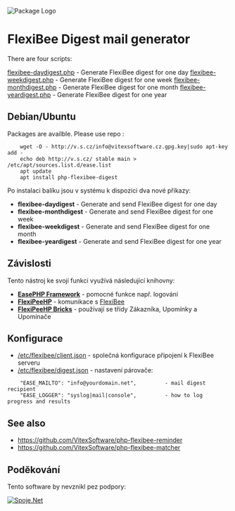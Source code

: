 ![Package Logo](https://raw.githubusercontent.com/VitexSoftware/FlexiBee-Digest/master/package-logo.png "Project Logo")

FlexiBee Digest mail generator
==============================

There are four scripts:

[flexibee-daydigest.php](src/flexibee-daydigest.php)     - Generate FlexiBee digest for one day
[flexibee-weekdigest.php](src/flexibee-weekdigest.php)   - Generate FlexiBee digest for one week
[flexibee-monthdigest.php](src/flexibee-monthdigest.php) - Generate FlexiBee digest for one month
[flexibee-yeardigest.php](src/flexibee-yeardigest.php)   - Generate FlexiBee digest for one year


Debian/Ubuntu
-------------

Packages are availble. Please use repo :

```        
    wget -O - http://v.s.cz/info@vitexsoftware.cz.gpg.key|sudo apt-key add -
    echo deb http://v.s.cz/ stable main > /etc/apt/sources.list.d/ease.list
    apt update
    apt install php-flexibee-digest
```

Po instalaci balíku jsou v systému k dispozici dva nové příkazy:

  * **flexibee-daydigest**   - Generate and send FlexiBee digest for one day
  * **flexibee-monthdigest** - Generate and send FlexiBee digest for one week
  * **flexibee-weekdigest**  - Generate and send FlexiBee digest for one month
  * **flexibee-yeardigest**  - Generate and send FlexiBee digest for one year


Závislosti
----------

Tento nástroj ke svojí funkci využívá následující knihovny:

 * [**EasePHP Framework**](https://github.com/VitexSoftware/EaseFramework) - pomocné funkce např. logování
 * [**FlexiPeeHP**](https://github.com/Spoje-NET/FlexiPeeHP)        - komunikace s [FlexiBee](https://flexibee.eu/)
 * [**FlexiPeeHP Bricks**](https://github.com/VitexSoftware/FlexiPeeHP-Bricks) - používají se třídy Zákazníka, Upomínky a Upomínače

Konfigurace
-----------

 * [/etc/flexibee/client.json](client.json)   - společná konfigurace připojení k FlexiBee serveru
 * [/etc/flexibee/digest.json](digest.json) - nastavení párovače:

```
    "EASE_MAILTO": "info@yourdomain.net",         - mail digest recipient
    "EASE_LOGGER": "syslog|mail|console",         - how to log progress and results
```


See also
--------

  * https://github.com/VitexSoftware/php-flexibee-reminder
  * https://github.com/VitexSoftware/php-flexibee-matcher

Poděkování
----------

Tento software by nevznikl pez podpory:

[ ![Spoje.Net](https://raw.githubusercontent.com/VitexSoftware/php-flexibee-digest/master/doc/spojenet.gif "Spoje.Net s.r.o.") ](https://spoje.net/)

